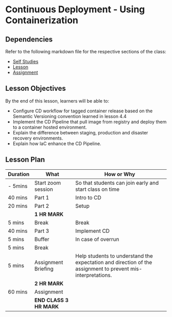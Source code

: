 # Continuous Deployment - Using Containerization

## Dependencies

Refer to the following markdown file for the respective sections of the class:
- [Self Studies](./studies.md)
- [Lesson](./lesson.md)
- [Assignment](./assignment.md)

## Lesson Objectives

By the end of this lesson, learners will be able to:

- Configure CD workflow for tagged container release based on the Semantic Versioning convention learned in lesson 4.4
- Implement the CD Pipeline that pull image from registry and deploy them to a container hosted environment.
- Explain the difference between staging, production and disaster recovery environments.
- Explain how IaC enhance the CD Pipeline.


## Lesson Plan

|Duration|What|How or Why|
|--------|-----|-------|
|- 5mins |Start zoom session|So that students can join early and start class on time|
|40 mins|Part 1| Intro to CD|
|20 mins|Part 2| Setup|
||**1 HR MARK**|
|5 mins|Break|Break|
|40 mins|Part 3| Implement CD|
|5 mins|Buffer|In case of overrun|
|5 mins|Break||
|5 mins|Assignment Briefing|Help students to understand the expectation and direction of the assignment to prevent mis-interpretations.|
||**2 HR MARK**|
|60 mins|Assignment|
||**END CLASS 3 HR MARK**|

